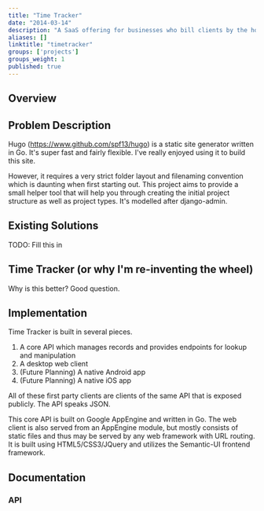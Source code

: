 ```yaml
---
title: "Time Tracker"
date: "2014-03-14"
description: "A SaaS offering for businesses who bill clients by the hour for a variety of services."
aliases: []
linktitle: "timetracker"
groups: ['projects']
groups_weight: 1
published: true
---
```


## Overview

## Problem Description
Hugo (https://www.github.com/spf13/hugo) is a static site generator written in Go. It's super fast and fairly flexible. I've really enjoyed using it to build this site.

However, it requires a very strict folder layout and filenaming convention which is daunting when first starting out.
This project aims to provide a small helper tool that will help you through creating the initial project structure as
well as project types. It's modelled after django-admin.

## Existing Solutions

TODO: Fill this in

## Time Tracker (or why I'm re-inventing the wheel)

Why is this better? Good question.

## Implementation

Time Tracker is built in several pieces.
 
 1. A core API which manages records and provides endpoints for lookup and manipulation
 2. A desktop web client
 3. (Future Planning) A native Android app
 4. (Future Planning) A native iOS app

All of these first party clients are clients of the same API that is exposed publicly. The API speaks JSON.

This core API is built on Google AppEngine and written in Go. The web client is also served from an AppEngine module, but mostly consists of static files and thus may be served by any web framework with URL routing. It is built using HTML5/CSS3/JQuery and utilizes the Semantic-UI frontend framework.

## Documentation

### API

